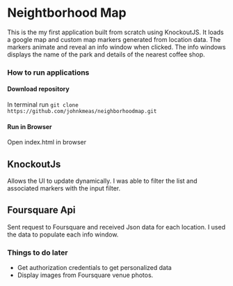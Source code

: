 # Neightborhood Map

This is the my first application built from scratch using KnockoutJS. It loads a google map and custom map markers generated from location data. The markers animate and reveal an info window when clicked. The info windows displays the name of the park and details of the nearest coffee shop.

### How to run applications
#### Download repository
In terminal run `git clone https://github.com/johnkmeas/neighborhoodmap.git`

#### Run in Browser
Open index.html in browser

## KnockoutJs
Allows the UI to update dynamically. I was able to filter the list and associated markers with the input filter.

## Foursquare Api
Sent request to Foursquare and received Json data for each location. I used the data to populate each info window.


### Things to do later
- Get authorization credentials to get personalized data
- Display images from Foursquare venue photos.
